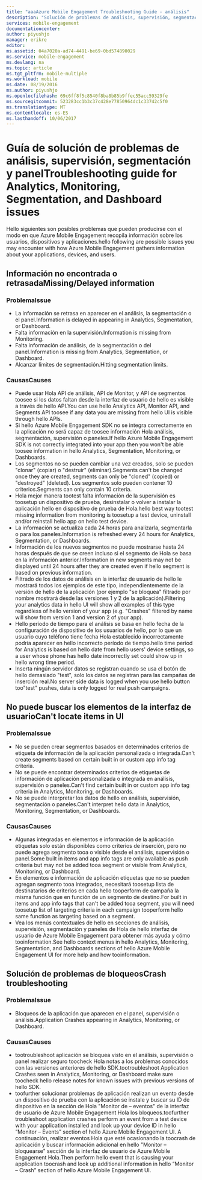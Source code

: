 ```yaml
---
title: "aaaAzure Mobile Engagement Troubleshooting Guide - análisis"
description: "Solución de problemas de análisis, supervisión, segmentación y panel en Azure Mobile Engagement"
services: mobile-engagement
documentationcenter: 
author: piyushjo
manager: erikre
editor: 
ms.assetid: 04a7020a-ad74-4491-be69-0bd574890029
ms.service: mobile-engagement
ms.devlang: na
ms.topic: article
ms.tgt_pltfrm: mobile-multiple
ms.workload: mobile
ms.date: 08/19/2016
ms.author: piyushjo
ms.openlocfilehash: 69c6ff8f5c8540f8ba8b85b9ffec55acc59329fe
ms.sourcegitcommit: 523283cc1b3c37c428e77850964dc1c33742c5f0
ms.translationtype: MT
ms.contentlocale: es-ES
ms.lasthandoff: 10/06/2017
---
```

# <a name="troubleshooting-guide-for-analytics-monitoring-segmentation-and-dashboard-issues"></a><span data-ttu-id="8aade-103">Guía de solución de problemas de análisis, supervisión, segmentación y panel</span><span class="sxs-lookup"><span data-stu-id="8aade-103">Troubleshooting guide for Analytics, Monitoring, Segmentation, and Dashboard issues</span></span>
<span data-ttu-id="8aade-104">Hello siguientes son posibles problemas que pueden producirse con el modo en que Azure Mobile Engagement recopila información sobre los usuarios, dispositivos y aplicaciones.</span><span class="sxs-lookup"><span data-stu-id="8aade-104">hello following are possible issues you may encounter with how Azure Mobile Engagement gathers information about your applications, devices, and users.</span></span>

## <a name="missingdelayed-information"></a><span data-ttu-id="8aade-105">Información no encontrada o retrasada</span><span class="sxs-lookup"><span data-stu-id="8aade-105">Missing/Delayed information</span></span>
### <a name="issue"></a><span data-ttu-id="8aade-106">Problema</span><span class="sxs-lookup"><span data-stu-id="8aade-106">Issue</span></span>
* <span data-ttu-id="8aade-107">La información se retrasa en aparecer en el análisis, la segmentación o el panel.</span><span class="sxs-lookup"><span data-stu-id="8aade-107">Information is delayed in appearing in Analytics, Segmentation, or Dashboard.</span></span>
* <span data-ttu-id="8aade-108">Falta información en la supervisión.</span><span class="sxs-lookup"><span data-stu-id="8aade-108">Information is missing from Monitoring.</span></span>
* <span data-ttu-id="8aade-109">Falta información de análisis, de la segmentación o del panel.</span><span class="sxs-lookup"><span data-stu-id="8aade-109">Information is missing from Analytics, Segmentation, or Dashboard.</span></span>
* <span data-ttu-id="8aade-110">Alcanzar límites de segmentación.</span><span class="sxs-lookup"><span data-stu-id="8aade-110">Hitting segmentation limits.</span></span>

### <a name="causes"></a><span data-ttu-id="8aade-111">Causas</span><span class="sxs-lookup"><span data-stu-id="8aade-111">Causes</span></span>
* <span data-ttu-id="8aade-112">Puede usar Hola API de análisis, API de Monitor, y API de segmentos toosee si los datos faltan desde la interfaz de usuario de hello es visible a través de hello API.</span><span class="sxs-lookup"><span data-stu-id="8aade-112">You can use hello Analytics API, Monitor API, and Segments API toosee if any data you are missing from hello UI is visible through hello APIs.</span></span>
* <span data-ttu-id="8aade-113">Si hello Azure Mobile Engagement SDK no se integra correctamente en la aplicación no será capaz de toosee información Hola análisis, segmentación, supervisión o paneles.</span><span class="sxs-lookup"><span data-stu-id="8aade-113">If hello Azure Mobile Engagement SDK is not correctly integrated into your app then you won't be able toosee information in hello Analytics, Segmentation, Monitoring, or Dashboards.</span></span>
* <span data-ttu-id="8aade-114">Los segmentos no se pueden cambiar una vez creados, solo se pueden "clonar" (copiar) o "destruir" (eliminar).</span><span class="sxs-lookup"><span data-stu-id="8aade-114">Segments can't be changed once they are created, segments can only be "cloned" (copied) or "destroyed" (deleted).</span></span> <span data-ttu-id="8aade-115">Los segmentos solo pueden contener 10 criterios.</span><span class="sxs-lookup"><span data-stu-id="8aade-115">Segments can only contain 10 criteria.</span></span>
* <span data-ttu-id="8aade-116">Hola mejor manera tootest falta información de la supervisión es toosetup un dispositivo de prueba, desinstalar o volver a instalar la aplicación hello en dispositivo de prueba de Hola.</span><span class="sxs-lookup"><span data-stu-id="8aade-116">hello best way tootest missing information from monitoring is toosetup a test device, uninstall and/or reinstall hello app on hello test device.</span></span>
* <span data-ttu-id="8aade-117">La información se actualiza cada 24 horas para analizarla, segmentarla o para los paneles.</span><span class="sxs-lookup"><span data-stu-id="8aade-117">Information is refreshed every 24 hours for Analytics, Segmentation, or Dashboards.</span></span>
* <span data-ttu-id="8aade-118">Información de los nuevos segmentos no puede mostrarse hasta 24 horas después de que se creen incluso si el segmento de Hola se basa en la información anterior.</span><span class="sxs-lookup"><span data-stu-id="8aade-118">Information in new segments may not be displayed until 24 hours after they are created even if hello segment is based on previous information.</span></span>
* <span data-ttu-id="8aade-119">Filtrado de los datos de análisis en la interfaz de usuario de hello le mostrará todos los ejemplos de este tipo, independientemente de la versión de hello de la aplicación (por ejemplo "se bloquea" filtrado por nombre mostrará desde las versiones 1 y 2 de la aplicación).</span><span class="sxs-lookup"><span data-stu-id="8aade-119">Filtering your analytics data in hello UI will show all examples of this type regardless of hello version of your app (e.g. "Crashes" filtered by name will show from version 1 and version 2 of your app).</span></span>
* <span data-ttu-id="8aade-120">Hello período de tiempo para el análisis se basa en hello fecha de la configuración de dispositivo de los usuarios de hello, por lo que un usuario cuyo teléfono tiene fecha Hola establecido incorrectamente podría aparecer en hello incorrecto período de tiempo.</span><span class="sxs-lookup"><span data-stu-id="8aade-120">hello time period for Analytics is based on hello date from hello users' device settings, so a user whose phone has hello date incorrectly set could show up in hello wrong time period.</span></span>
* <span data-ttu-id="8aade-121">Inserta ningún servidor datos se registran cuando se usa el botón de hello demasiado "test", solo los datos se registran para las campañas de inserción real.</span><span class="sxs-lookup"><span data-stu-id="8aade-121">No server side data is logged when you use hello button too"test" pushes, data is only logged for real push campaigns.</span></span>

## <a name="cant-locate-items-in-ui"></a><span data-ttu-id="8aade-122">No puede buscar los elementos de la interfaz de usuario</span><span class="sxs-lookup"><span data-stu-id="8aade-122">Can't locate items in UI</span></span>
### <a name="issue"></a><span data-ttu-id="8aade-123">Problema</span><span class="sxs-lookup"><span data-stu-id="8aade-123">Issue</span></span>
* <span data-ttu-id="8aade-124">No se pueden crear segmentos basados en determinados criterios de etiqueta de información de la aplicación personalizada o integrada.</span><span class="sxs-lookup"><span data-stu-id="8aade-124">Can't create segments based on certain built in or custom app info tag criteria.</span></span>
* <span data-ttu-id="8aade-125">No se puede encontrar determinados criterios de etiquetas de información de aplicación personalizada o integrada en análisis, supervisión o paneles.</span><span class="sxs-lookup"><span data-stu-id="8aade-125">Can't find certain built in or custom app info tag criteria in Analytics, Monitoring, or Dashboards.</span></span>
* <span data-ttu-id="8aade-126">No se puede interpretar los datos de hello en análisis, supervisión, segmentación o paneles.</span><span class="sxs-lookup"><span data-stu-id="8aade-126">Can't interpret hello data in Analytics, Monitoring, Segmentation, or Dashboards.</span></span>

### <a name="causes"></a><span data-ttu-id="8aade-127">Causas</span><span class="sxs-lookup"><span data-stu-id="8aade-127">Causes</span></span>
* <span data-ttu-id="8aade-128">Algunas integradas en elementos e información de la aplicación etiquetas solo están disponibles como criterios de inserción, pero no puede agrega segmento tooa o visible desde el análisis, supervisión o panel.</span><span class="sxs-lookup"><span data-stu-id="8aade-128">Some built in items and app info tags are only available as push criteria but may not be added tooa segment or visible from Analytics, Monitoring, or Dashboard.</span></span> 
* <span data-ttu-id="8aade-129">En elementos e información de aplicación etiquetas que no se pueden agregan segmento tooa integrados, necesitará toosetup lista de destinatarios de criterios en cada hello tooperform de campaña la misma función que en función de un segmento de destino.</span><span class="sxs-lookup"><span data-stu-id="8aade-129">For built in items and app info tags that can't be added tooa segment, you will need toosetup list of targeting criteria in each campaign tooperform hello same function as targeting based on a segment.</span></span>
* <span data-ttu-id="8aade-130">Vea los menús contextuales de hello en secciones de análisis, supervisión, segmentación y paneles de Hola de hello interfaz de usuario de Azure Mobile Engagement para obtener más ayuda y cómo tooinformation.</span><span class="sxs-lookup"><span data-stu-id="8aade-130">See hello context menus in hello Analytics, Monitoring, Segmentation, and Dashboards sections of hello Azure Mobile Engagement UI for more help and how tooinformation.</span></span>

## <a name="crash-troubleshooting"></a><span data-ttu-id="8aade-131">Solución de problemas de bloqueos</span><span class="sxs-lookup"><span data-stu-id="8aade-131">Crash troubleshooting</span></span>
### <a name="issue"></a><span data-ttu-id="8aade-132">Problema</span><span class="sxs-lookup"><span data-stu-id="8aade-132">Issue</span></span>
* <span data-ttu-id="8aade-133">Bloqueos de la aplicación que aparecen en el panel, supervisión o análisis.</span><span class="sxs-lookup"><span data-stu-id="8aade-133">Application Crashes appearing in Analytics, Monitoring, or Dashboard.</span></span>

### <a name="causes"></a><span data-ttu-id="8aade-134">Causas</span><span class="sxs-lookup"><span data-stu-id="8aade-134">Causes</span></span>
* <span data-ttu-id="8aade-135">tootroubleshoot aplicación se bloquea visto en el análisis, supervisión o panel realizar seguro toocheck Hola notas a los problemas conocidos con las versiones anteriores de hello SDK.</span><span class="sxs-lookup"><span data-stu-id="8aade-135">tootroubleshoot Application Crashes seen in Analytics, Monitoring, or Dashboard make sure toocheck hello release notes for known issues with previous versions of hello SDK.</span></span>
* <span data-ttu-id="8aade-136">toofurther solucionar problemas de aplicación realizan un evento desde un dispositivo de prueba con la aplicación se instale y buscar su ID de dispositivo en la sección de Hola "Monitor de – eventos" de la interfaz de usuario de Azure Mobile Engagement Hola los bloqueos.</span><span class="sxs-lookup"><span data-stu-id="8aade-136">toofurther troubleshoot application crashes perform an event from a test device with your application installed and look up your device ID in hello “Monitor – Events” section of hello Azure Mobile Engagement UI.</span></span> <span data-ttu-id="8aade-137">A continuación, realizar eventos Hola que esté ocasionando la toocrash de aplicación y buscar información adicional en hello "Monitor – bloquearse" sección de la interfaz de usuario de Azure Mobile Engagement Hola.</span><span class="sxs-lookup"><span data-stu-id="8aade-137">Then perform hello event that is causing your application toocrash and look up additional information in hello “Monitor – Crash” section of hello Azure Mobile Engagement UI.</span></span> 

